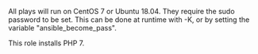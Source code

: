 All plays will run on CentOS 7 or Ubuntu 18.04. They require the sudo password to be set. This can be done at runtime with -K, or by setting the variable "ansible_become_pass".

This role installs PHP 7.
